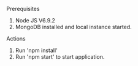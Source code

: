 Prerequisites

1. Node JS V6.9.2
2. MongoDB installed and local instance started.

Actions

1. Run 'npm install'
2. Run 'npm start' to start application.